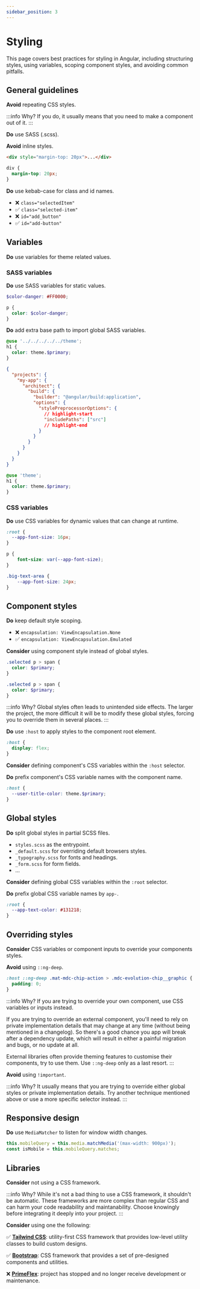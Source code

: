 ```yaml
---
sidebar_position: 3
---
```

# Styling
This page covers best practices for styling in Angular, including structuring styles, using variables, scoping component styles, and avoiding common pitfalls.

## General guidelines

**Avoid** repeating CSS styles.

:::info Why?
If you do, it usually means that you need to make a component out of it.
:::

**Do** use SASS (.scss).

**Avoid** inline styles.
```html title="❌ user-page.html"
<div style="margin-top: 20px">...</div>
```

```scss title="✅ user-page.scss"
div { 
  margin-top: 20px;
}
```

**Do** use kebab-case for class and id names.
- ❌ `class="selectedItem"`
- ✅ `class="selected-item"`
- ❌ `id="add_button"`
- ✅ `id="add-button"`

## Variables

**Do** use variables for theme related values.

### SASS variables

**Do** use SASS variables for static values.
```scss 
$color-danger: #FF0000;

p {
  color: $color-danger;
}
```

**Do** add extra base path to import global SASS variables.

```scss title="❌ user-page.scss"
@use '../../../../../theme';
h1 {
  color: theme.$primary;
}
```

```json title="✅ angular.json"
{
  "projects": {
    "my-app": {
      "architect": {
        "build": {
          "builder": "@angular/build:application",
          "options": {
            "stylePreprocessorOptions": {
              // highlight-start
              "includePaths": ["src"]
              // highlight-end
            }
          }
        }
      }
    }
  }
}
```

```scss title="✅ user-page.scss"
@use 'theme';
h1 {
  color: theme.$primary;
}
```

### CSS variables

**Do** use CSS variables for dynamic values that can change at runtime.
```scss 
:root {
  --app-font-size: 16px;
}

p {
    font-size: var(--app-font-size);
}

.big-text-area {
    --app-font-size: 24px;
}
```

## Component styles

**Do** keep default style scoping.
- ❌ `encapsulation: ViewEncapsulation.None`
- ✅ `encapsulation: ViewEncapsulation.Emulated`

**Consider** using component style instead of global styles.

```scss title="❌ styles.scss"
.selected p > span {
  color: $primary;
}
```

```scss title="✅ user-card.scss"
.selected p > span {
  color: $primary;
}
```

:::info Why?
Global styles often leads to unintended side effects. The larger the project, the more difficult it will be to modify these global styles, 
forcing you to override them in several places.
:::

**Do** use `:host` to apply styles to the component root element.
```scss title="✅ user-page.scss"
:host { 
  display: flex;
}
```

**Consider** defining component's CSS variables within the `:host` selector.

**Do** prefix component's CSS variable names with the component name.

```scss title="✅ user-page.scss"
:host { 
  --user-title-color: theme.$primary;
}
```

## Global styles

**Do** split global styles in partial SCSS files.
- `styles.scss` as the entrypoint. 
- `_default.scss` for overriding default browsers styles.
- `_typography.scss` for fonts and headings.
- `_form.scss` for form fields.
- ...

**Consider** defining global CSS variables within the `:root` selector.

**Do** prefix global CSS variable names by `app-`.

```scss title="✅ user-page.scss"
:root { 
  --app-text-color: #131218;
}
```


## Overriding styles

**Consider** CSS variables or component inputs to override your components styles.

**Avoid** using `::ng-deep`.

```scss title="❌ user-page.ts"
:host ::ng-deep .mat-mdc-chip-action > .mdc-evolution-chip__graphic {
  padding: 0;
}
```

:::info Why?
If you are trying to override your own component, use CSS variables or inputs instead.

If you are trying to override an external component, you'll need to rely on private implementation details that may change at any time (without being mentioned in a changelog). 
So there's a good chance you app will break after a dependency update, which will result in either a painful migration and bugs, or no update at all.

External libraries often provide theming features to customise their components, try to use them. Use `::ng-deep` only as a last resort.
:::

**Avoid** using `!important`.

:::info Why?
It usually means that you are trying to override either global styles or private implementation details. 
Try another technique mentioned above or use a more specific selector instead.
:::

## Responsive design

**Do** use `MediaMatcher` to listen for window width changes.
```ts title="✅ Checking screen width"
this.mobileQuery = this.media.matchMedia('(max-width: 900px)');
const isMobile = this.mobileQuery.matches;
```

## Libraries

**Consider** not using a CSS framework.

:::info Why?
While it's not a bad thing to use a CSS framework, it shouldn't be automatic. These frameworks are more complex than regular CSS and can harm your code readability and maintanability. Choose knowingly before integrating it deeply into your project.
:::

**Consider** using one the following:

✅ **[Tailwind CSS](https://tailwindcss.com/)**: utility-first CSS framework that provides low-level utility classes to build custom designs.

✅ **[Bootstrap](https://getbootstrap.com/)**: CSS framework that provides a set of pre-designed components and utilities.

❌ **[PrimeFlex](https://primeflex.org/)**: project has stopped and no longer receive development or maintenance.
